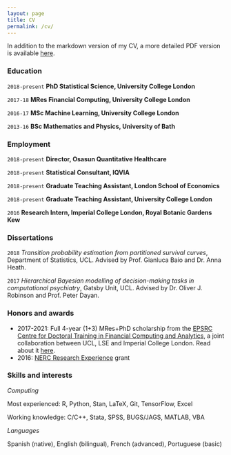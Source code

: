 ```yaml
---
layout: page
title: CV
permalink: /cv/
---
```


In addition to the markdown version of my CV, a more detailed PDF version is available [here](https://remiroazocar.github.io/antonio_remiro_azocar_CV.pdf).

### Education

`2018-present`
__PhD Statistical Science, University College London__

`2017-18`
__MRes Financial Computing, University College London__

`2016-17`
__MSc Machine Learning, University College London__

`2013-16`
__BSc Mathematics and Physics, University of Bath__


### Employment

`2018-present`
__Director, Osasun Quantitative Healthcare__

`2018-present`
__Statistical Consultant, IQVIA__

`2018-present`
__Graduate Teaching Assistant, London School of Economics__

`2018-present`
__Graduate Teaching Assistant, University College London__

`2016`
__Research Intern, Imperial College London, Royal Botanic Gardens Kew__

### Dissertations

`2018`
*Transition probability estimation from partitioned survival curves*, Department of Statistics, UCL. Advised by Prof. Gianluca Baio and Dr. Anna Heath. 

`2017`
*Hierarchical Bayesian modelling of decision-making tasks in computational psychiatry*, Gatsby Unit, UCL. Advised by Dr. Oliver J. Robinson and Prof. Peter Dayan.

### Honors and awards

<p align="justify"><ul><li>2017-2021: Full 4-year (1+3) MRes+PhD scholarship from the <a href="https://financialcomputing.org/">EPSRC Centre for Doctoral Training in Financial Computing and Analytics</a>, a joint collaboration between UCL, LSE and Imperial College London. Read about it <a href="https://www.ft.com/content/0664cd92-6277-11e1-872e-00144feabdc0">here</a>.</li><li>2016: <a href="https://nerc.ukri.org/funding/available/postgrad/advanced/experience/">NERC Research Experience</a> grant</li></ul></p>  

### Skills and interests

*Computing*

Most experienced: R, Python, Stan, LaTeX, Git, TensorFlow, Excel

Working knowledge: C/C++, Stata, SPSS, BUGS/JAGS, MATLAB, VBA

*Languages*

Spanish (native), English (bilingual), French (advanced), Portuguese (basic)
